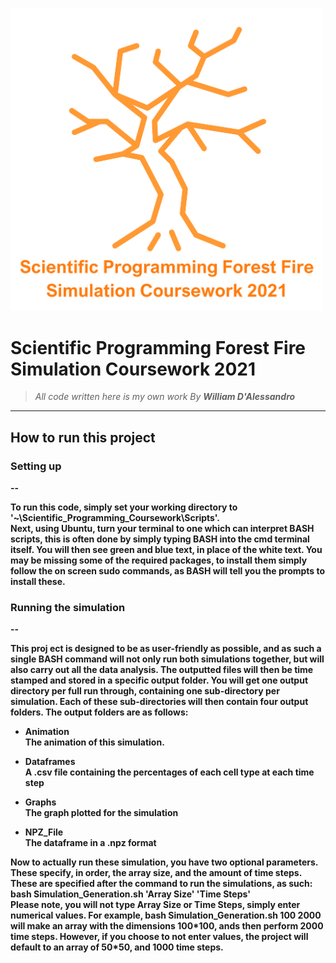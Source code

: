 <p align=centre>
  <img src = "README_Media/Overall_Burning_Tree.png" width="500">
</p>

# Scientific Programming Forest Fire Simulation Coursework 2021


>_All code written here is my own work_
>_By <b>William D'Alessandro<b>_

---

## How to run this project

### Setting up

--

To run this code, simply set your working directory to '~\Scientific_Programming_Coursework\Scripts'. <br>
Next, using Ubuntu, turn your terminal to one which can interpret BASH scripts, this is often done by simply typing BASH into the cmd terminal itself.
You will then see green and blue text, in place of the white text. You may be missing some of the required packages, to install them simply follow the on screen sudo commands, as BASH will tell you the prompts to install these.



### Running the simulation

--

This proj
ect is designed to be as user-friendly as possible, and as such
a single BASH command will not only run both simulations together, but will also carry out all the data analysis. The outputted files will then be time stamped and stored in a specific output folder. You will get one output directory per full run through, containing one sub-directory per simulation. Each of these sub-directories will then contain four output folders. The output folders are as follows:



* Animation<br>
    The animation of this simulation.

* Dataframes<br>
    A .csv file containing the percentages of each cell type at each time step

* Graphs<br>
    The graph plotted for the simulation

* NPZ_File<br>
    The dataframe in a .npz format



Now to actually run these simulation, you have two optional parameters. These specify, in order, the array size, and the amount of time steps. These are specified after the command to run the simulations, as such:<br><b>bash Simulation_Generation.sh 'Array Size' 'Time Steps'</b><br>Please note, you will not type Array Size or Time Steps, simply enter numerical values. For example, <b>bash Simulation_Generation.sh 100 2000</b> will make an array with the dimensions 100\*100, ands then perform 2000 time steps. However, if you choose to not enter values, the project will default to an array of 50\*50, and 1000 time steps.



